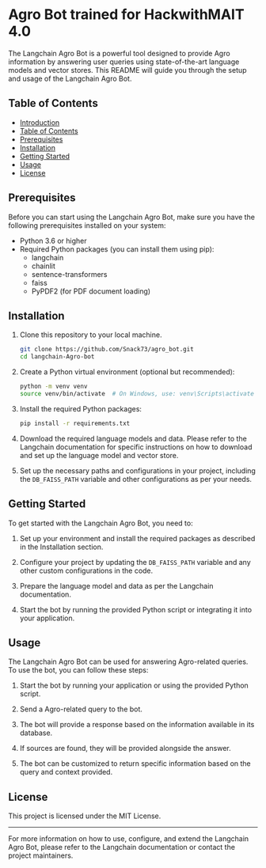 # Agro Bot trained for HackwithMAIT 4.0


The Langchain Agro Bot is a powerful tool designed to provide Agro information by answering user queries using state-of-the-art language models and vector stores. This README will guide you through the setup and usage of the Langchain Agro Bot.

## Table of Contents

- [Introduction](#langchain-Agro-bot)
- [Table of Contents](#table-of-contents)
- [Prerequisites](#prerequisites)
- [Installation](#installation)
- [Getting Started](#getting-started)
- [Usage](#usage)
- [License](#license)

## Prerequisites

Before you can start using the Langchain Agro Bot, make sure you have the following prerequisites installed on your system:

- Python 3.6 or higher
- Required Python packages (you can install them using pip):
    - langchain
    - chainlit
    - sentence-transformers
    - faiss
    - PyPDF2 (for PDF document loading)

## Installation

1. Clone this repository to your local machine.

    ```bash
    git clone https://github.com/Snack73/agro_bot.git
    cd langchain-Agro-bot
    ```

2. Create a Python virtual environment (optional but recommended):

    ```bash
    python -m venv venv
    source venv/bin/activate  # On Windows, use: venv\Scripts\activate
    ```

3. Install the required Python packages:

    ```bash
    pip install -r requirements.txt
    ```

4. Download the required language models and data. Please refer to the Langchain documentation for specific instructions on how to download and set up the language model and vector store.

5. Set up the necessary paths and configurations in your project, including the `DB_FAISS_PATH` variable and other configurations as per your needs.

## Getting Started

To get started with the Langchain Agro Bot, you need to:

1. Set up your environment and install the required packages as described in the Installation section.

2. Configure your project by updating the `DB_FAISS_PATH` variable and any other custom configurations in the code.

3. Prepare the language model and data as per the Langchain documentation.

4. Start the bot by running the provided Python script or integrating it into your application.

## Usage

The Langchain Agro Bot can be used for answering Agro-related queries. To use the bot, you can follow these steps:

1. Start the bot by running your application or using the provided Python script.

2. Send a Agro-related query to the bot.

3. The bot will provide a response based on the information available in its database.

4. If sources are found, they will be provided alongside the answer.

5. The bot can be customized to return specific information based on the query and context provided.

## License

This project is licensed under the MIT License.

---

For more information on how to use, configure, and extend the Langchain Agro Bot, please refer to the Langchain documentation or contact the project maintainers.
